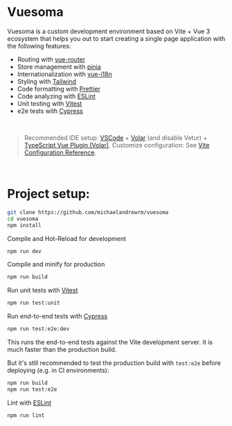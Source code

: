# Vuesoma

Vuesoma is a custom development environment based on Vite + Vue 3 ecosystem that helps you out to start creating a single page application with the following features:

- Routing with [vue-router](https://router.vuejs.org)
- Store management with [pinia](https://pinia.vuejs.org)
- Internationalization with [vue-i18n](https://vue-i18n.intlify.dev)
- Styling with [Tailwind](https://tailwindcss.com)
- Code formatting with [Prettier](https://prettier.io)
- Code analyzing with [ESLint](https://eslint.org)
- Unit testing with [Vitest](https://vitest.dev)
- e2e tests with [Cypress](https://www.cypress.io)

<br>

> Recommended IDE setup: [VSCode](https://code.visualstudio.com/) + [Volar](https://marketplace.visualstudio.com/items?itemName=Vue.volar) (and disable Vetur) + [TypeScript Vue Plugin (Volar)](https://marketplace.visualstudio.com/items?itemName=Vue.vscode-typescript-vue-plugin).
> Customize configuration: See [Vite Configuration Reference](https://vitejs.dev/config/).

<br>

# Project setup:

```sh
git clone https://github.com/michaelandrewrm/vuesoma
cd vuesoma
npm install
```

Compile and Hot-Reload for development

```sh
npm run dev
```

Compile and minify for production

```sh
npm run build
```

Run unit tests with [Vitest](https://vitest.dev/)

```sh
npm run test:unit
```

Run end-to-end tests with [Cypress](https://www.cypress.io/)

```sh
npm run test:e2e:dev
```

This runs the end-to-end tests against the Vite development server.
It is much faster than the production build.

But it's still recommended to test the production build with `test:e2e` before deploying (e.g. in CI environments):

```sh
npm run build
npm run test:e2e
```

Lint with [ESLint](https://eslint.org/)

```sh
npm run lint
```
